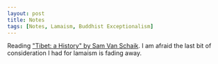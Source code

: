 ```yaml
---
layout: post
title: Notes
tags: [Notes, Lamaism, Buddhist Exceptionalism]
---
```


Reading ["Tibet: a History" by Sam Van Schaik](/pages/study/bibliography). I am afraid the last bit of consideration I had for lamaism is fading away.